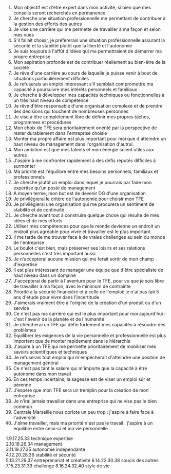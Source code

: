 1. Mon objectif est d'être expert dans mon activité, si bien que mes conseils seront recherchés en permanence
2. Je cherche une situation professionnelle me permettant de contribuer à la gestion des efforts des autres
3. Je vise une carrière qui me permette de travailler à ma façon  et selon mes vues
4. S'il fallait choisir, je préfèrerais une situation professionnelle assurant la sécurité et la stabilité plutôt que la liberté et l'autonomie
5. Je suis toujours à l'affût d'idées qui me permettraient de démarrer ma propre entreprise
6. Mon aspiration profonde est de contribuer réellement au bien-être de la société
7. Je rêve d'une carrière au cours de laquelle je puisse venir à bout de situations particulièrement difficiles
8. Je refuserais un emploi intéressant s'il semblait compromettre ma capacité à poursuivre mes intérêts personnels et familiaux
9. Je cherche à développer mes capacités techniques ou fonctionnelles à un très haut niveau de compétence
10. Je rêve d'être responsable d'une organisation complexe et de prendre des décisions qui touchent de nombreuses personnes
11. Je vise à être complètement libre de définir mes propres tâches, programmes et procédures
12. Mon choix de TFE sera prioritairement orienté par la perspective de rester durablement dans l'entreprise choisie
13. Monter ma propre affaire est plus important pour moi que d'atteindre un haut niveau de management dans l'organisation d'autrui.
14. Mon ambition est que mes talents et mon énergie soient utiles aux autres
15. J'aspire à me confronter rapidement à des défis réputés difficiles à surmonter
16. Ma priorité est l'équilibre entre mes besoins personnels, familiaux et professionnels
17. Je cherche plutôt un emploi dans lequel je pourrais par faire mon expertise qu'un poste de management
18. A moyen terme, mon but est de devenir DG d'une organisation
19. Je privilégierai le critère de l'autonomie pour choisir mon TFE
20. Je privilégierai une organisation qui me procurera un sentiment de stabilité et de continuité
21. Je cherche avant tout à construire quelque chose qui résulte de mes idées et de mes efforts
22. Utiliser mes compétences pour que le monde devienne un endroit un endroit plus agréable pour vivre et travailler est le plus important
23. Il me tarde de me trouver face à de vraies challenges au sein du monde de l'entreprise
24. Le boulot c'est bien, mais préserver ses loisirs et ses relations personnelles c'est très important aussi
25. Je n'accepterai aucune mission qui me ferait sortir de mon champ d'expertise
26. Il est plus intéressant de manager une équipe que d'être spécialiste de haut niveau dans un domaine
27. J'accepterai de partir à l'aventure pour le TFE, pour vu que je sois libre de travailler à ma façon, avec le minimum de contrainte
28. Priorité à la sécurité financière et à celle de l'emploi: je n'ai pas fait 5 ans d'étude pour vivre dans l'incertitude 
29. J'aimerais vraiment être à l'origine de la création d'un produit ou d'un service  
30. Ce n'est pas ma carrière qui est le plus important pour moi aujourd'hui : c'est l'avenir de la planète et de l'humanité  
31. Je chercherai un TFE qui défie fortement mes capacités à résoudre des problèmes  
32. Equilibrer les exigences de la vie personnelle et  professionnelle est plus important que de monter rapidement dans le hiérarchie  
33. J'aspire à un TFE qui me permette prioritairement de mobiliser mes savoirs scientifiques et techniques  
34. Je refuserais tout emploi qui m'empêcherait d'atteindre une position de management général  
35.  Ce n'est pas tant le salaire qui m'importe que la capacité à être autonome dans mon travail  
36. En ces temps incertains, la sagesse est de viser un emploi sûr et pérenne  
37. J'espère que mon TFE sera un tremplin pour la création de mon entreprise  
38. Je n'irai jamais travailler dans une entreprise qui ne vise pas le bien commun  
39. Centrale Marseille nous dorlote un peu trop : j'aspire à faire face à l'adversité  
40. J'aime travailler, mais ma priorité n'est pas le travail : j'aspire à un équilibre entre celui-ci et ma vie personnelle

1.9.17.25.33   technique expertise  
2.10.18.26.34 management  
3.11.19.27.35 autonomie indépendante  
4.12.20.28.36 stabilité et sécurité  
5.13.21.29.37 entreprenariat et créativité
6.14.22.30.38 soucis des autres 
7.15.23.31.39 challenge
8.16.24.32.40 style de vie
